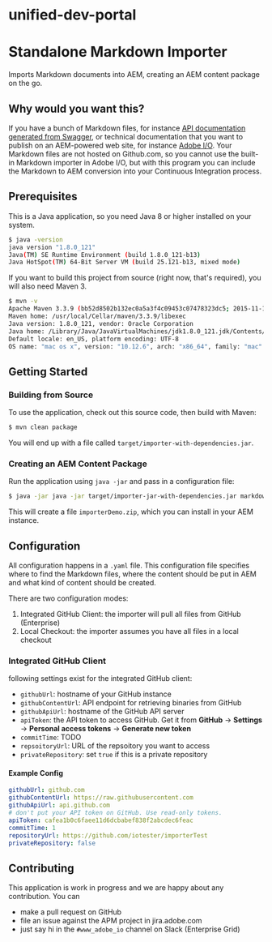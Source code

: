 # unified-dev-portal
# Standalone Markdown Importer

Imports Markdown documents into AEM, creating an AEM content package on the go.

## Why would you want this?

If you have a bunch of Markdown files, for instance [API documentation generated from Swagger](https://git.corp.adobe.com/trieloff/markdownified-swagger), or technical documentation that you want to publish on an AEM-powered web site, for instance [Adobe I/O](https://www.adobe.io). Your Markdown files are not hosted on Github.com, so you cannot use the built-in Markdown importer in Adobe I/O, but with this program you can include the Markdown to AEM conversion into your Continuous Integration process.

## Prerequisites

This is a Java application, so you need Java 8 or higher installed on your system.

```bash
$ java -version
java version "1.8.0_121"
Java(TM) SE Runtime Environment (build 1.8.0_121-b13)
Java HotSpot(TM) 64-Bit Server VM (build 25.121-b13, mixed mode)
```

If you want to build this project from source (right now, that's required), you will also need Maven 3.

```bash
$ mvn -v
Apache Maven 3.3.9 (bb52d8502b132ec0a5a3f4c09453c07478323dc5; 2015-11-10T17:41:47+01:00)
Maven home: /usr/local/Cellar/maven/3.3.9/libexec
Java version: 1.8.0_121, vendor: Oracle Corporation
Java home: /Library/Java/JavaVirtualMachines/jdk1.8.0_121.jdk/Contents/Home/jre
Default locale: en_US, platform encoding: UTF-8
OS name: "mac os x", version: "10.12.6", arch: "x86_64", family: "mac"
```

## Getting Started

### Building from Source

To use the application, check out this source code, then build with Maven:

```bash
$ mvn clean package
```

You will end up with a file called `target/importer-with-dependencies.jar`.

### Creating an AEM Content Package

Run the application using `java -jar` and pass in a configuration file:

```bash
$ java -jar java -jar target/importer-jar-with-dependencies.jar markdown2AEM.yml
```

This will create a file `importerDemo.zip`, which you can install in your AEM instance.

## Configuration

All configuration happens in a `.yaml` file. This configuration file specifies where to find the Markdown files, where the content should be put in AEM and what kind of content should be created.

There are two configuration modes:
1. Integrated GitHub Client: the importer will pull all files from GitHub (Enterprise)
2. Local Checkout: the importer assumes you have all files in a local checkout

### Integrated GitHub Client

following settings exist for the integrated GitHub client:

* `githubUrl`: hostname of your GitHub instance
* `githubContentUrl`: API endpoint for retrieving binaries from GitHub
* `githubApiUrl`: hostname of the GitHub API server
* `apiToken`: the API token to access GitHub. Get it from **GitHub** -> **Settings** -> **Personal access tokens** -> **Generate new token**
* `commitTime`: TODO
* `repsoitoryUrl`: URL of the repsoitory you want to access
* `privateRepository`: set `true` if this is a private repository

#### Example Config
```yaml
githubUrl: github.com
githubContentUrl: https://raw.githubusercontent.com
githubApiUrl: api.github.com
# don't put your API token on GitHub. Use read-only tokens.
apiToken: cafea1b0c6faee11d6dcbabef838f2abcdec6feac
commitTime: 1
repositoryUrl: https://github.com/iotester/importerTest
privateRepository: false
```

## Contributing

This application is work in progress and we are happy about any contribution. You can
- make a pull request on GitHub
- file an issue against the APM project in jira.adobe.com
- just say hi in the `#www_adobe_io` channel on Slack (Enterprise Grid)
